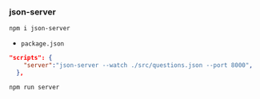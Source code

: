 ### json-server
```
npm i json-server
```

- `package.json`
```json
"scripts": {
    "server":"json-server --watch ./src/questions.json --port 8000",
  },
```

```
npm run server
```